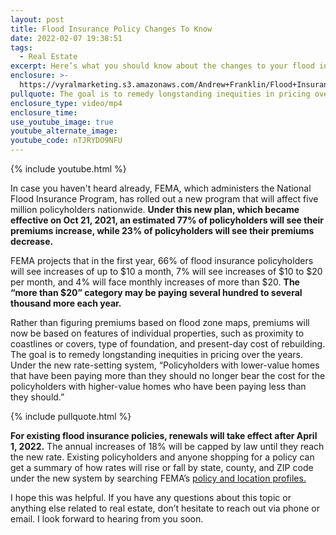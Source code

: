 ```yaml
---
layout: post
title: Flood Insurance Policy Changes To Know
date: 2022-02-07 19:38:51
tags:
  - Real Estate
excerpt: Here’s what you should know about the changes to your flood insurance.
enclosure: >-
  https://vyralmarketing.s3.amazonaws.com/Andrew+Franklin/Flood+Insurance+Policy+Changes+To+Know.mp4
pullquote: The goal is to remedy longstanding inequities in pricing over the years.
enclosure_type: video/mp4
enclosure_time:
use_youtube_image: true
youtube_alternate_image:
youtube_code: nTJRYDO9NFU
---
```

{% include youtube.html %}

In case you haven't heard already, FEMA, which administers the National Flood Insurance Program, has rolled out a new program that will affect five million policyholders nationwide. **Under this new plan, which became effective on Oct 21, 2021, an estimated 77% of policyholders will see their premiums increase, while 23% of policyholders will see their premiums decrease.**

FEMA projects that in the first year, 66% of flood insurance policyholders will see increases of up to $10 a month, 7% will see increases of $10 to $20 per month, and 4% will face monthly increases of more than $20. **The “more than $20” category may be paying several hundred to several thousand more each year.&nbsp;**

Rather than figuring premiums based on flood zone maps, premiums will now be based on features of individual properties, such as proximity to coastlines or covers, type of foundation, and present-day cost of rebuilding. The goal is to remedy longstanding inequities in pricing over the years. Under the new rate-setting system, “Policyholders with lower-value homes that have been paying more than they should no longer bear the cost for the policyholders with higher-value homes who have been paying less than they should.”

{% include pullquote.html %}

**For existing flood insurance policies, renewals will take effect after April 1, 2022.** The annual increases of 18% will be capped by law until they reach the new rate. Existing policyholders and anyone shopping for a policy can get a summary of how rates will rise or fall by state, county, and ZIP code under the new system by searching FEMA’s [policy and location profiles.](http://fema.gov/flood-insurance/risk-rating/profiles)

I hope this was helpful. If you have any questions about this topic or anything else related to real estate, don’t hesitate to reach out via phone or email. I look forward to hearing from you soon.
